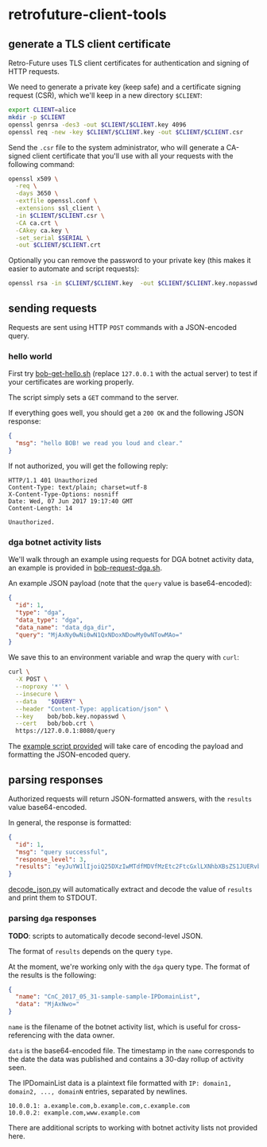 # retrofuture-client-tools

## generate a TLS client certificate

Retro-Future uses TLS client certificates for authentication and signing
of HTTP requests.

We need to generate a private key (keep safe) and a certificate signing
request (CSR), which we'll keep in a new directory `$CLIENT`:

```bash
export CLIENT=alice
mkdir -p $CLIENT
openssl genrsa -des3 -out $CLIENT/$CLIENT.key 4096
openssl req -new -key $CLIENT/$CLIENT.key -out $CLIENT/$CLIENT.csr
```

Send the `.csr` file to the system administrator, who will generate a
CA-signed client certificate that you'll use with all your requests with
the following command:

```bash
openssl x509 \
  -req \
  -days 3650 \
  -extfile openssl.conf \
  -extensions ssl_client \
  -in $CLIENT/$CLIENT.csr \
  -CA ca.crt \
  -CAkey ca.key \
  -set_serial $SERIAL \
  -out $CLIENT/$CLIENT.crt
```

Optionally you can remove the password to your private key
(this makes it easier to automate and script requests):

```bash
openssl rsa -in $CLIENT/$CLIENT.key  -out $CLIENT/$CLIENT.key.nopasswd
```

## sending requests

Requests are sent using HTTP `POST` commands with a JSON-encoded query.

### hello world

First try [bob-get-hello.sh](./bob-get-hello.sh) (replace `127.0.0.1`
with the actual server) to test if your certificates are working
properly.

The script simply sets a `GET` command to the server.

If everything goes well, you should get a `200 OK` and the following
JSON response:

```json
{
  "msg": "hello BOB! we read you loud and clear."
}
```

If not authorized, you will get the following reply:

```http
HTTP/1.1 401 Unauthorized
Content-Type: text/plain; charset=utf-8
X-Content-Type-Options: nosniff
Date: Wed, 07 Jun 2017 19:17:40 GMT
Content-Length: 14

Unauthorized.
```

### dga botnet activity lists

We'll walk through an example using requests for DGA botnet activity
data, an example is provided in [bob-request-dga.sh](./bob-request-dga.sh).

An example JSON payload (note that the `query` value is base64-encoded):

```json
{
  "id": 1,
  "type": "dga",
  "data_type": "dga",
  "data_name": "data_dga_dir",
  "query": "MjAxNy0wNi0wN1QxNDoxNDowMy0wNTowMAo="
}
```

We save this to an environment variable and wrap the query with `curl`:

```bash
curl \
  -X POST \
  --noproxy '*' \
  --insecure \
  --data   "$QUERY" \
  --header "Content-Type: application/json" \
  --key    bob/bob.key.nopasswd \
  --cert   bob/bob.crt \
  https://127.0.0.1:8080/query
```

The [example script provided](./bob-request-dga.sh) will take care of
encoding the payload and formatting the JSON-encoded query.

## parsing responses

Authorized requests will return JSON-formatted answers, with the
`results` value base64-encoded.

In general, the response is formatted:

```json
{
  "id": 1,
  "msg": "query successful",
  "response_level": 3,
  "results": "eyJuYW1lIjoiQ25DXzIwMTdfMDVfMzEtc2FtcGxlLXNhbXBsZS1JUERvbWFpbkxpc3QiLCJkYXRhIjoiTWpBeE53bz0ifQ=="
}
```

[decode_json.py](./decode_json.py) will automatically extract and decode
the value of `results` and print them to STDOUT.

### parsing `dga` responses

**TODO**: scripts to automatically decode second-level JSON.

The format of `results` depends on the query `type`.

At the moment, we're working only with the `dga` query type.
The format of the results is the following:

```json
{
  "name": "CnC_2017_05_31-sample-sample-IPDomainList",
  "data": "MjAxNwo="
}
```

`name` is the filename of the botnet activity list, which is useful for
cross-referencing with the data owner.

`data` is the base64-encoded file. The timestamp in the `name`
corresponds to the date the data was published and contains a 30-day
rollup of activity seen.

The IPDomainList data is a plaintext file formatted with
`IP: domain1, domain2, ..., domainN` entries, separated by
newlines.

```
10.0.0.1: a.example.com,b.example.com,c.example.com
10.0.0.2: example.com,www.example.com
```

There are additional scripts to working with botnet activity lists not
provided here.
